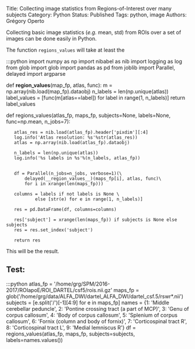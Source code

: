 Title: Collecting image statistics from Regions-of-Interest over many subjects
Category: Python
Status: Published
Tags: python, image
Authors: Grégory Operto

Collecting basic image statistics (_e.g._ mean, std) from ROIs over a set of images can be done easily in Python.

<!-- PELICAN_END_SUMMARY -->


The function `regions_values` will take at least the

   :::python
   import numpy as np
   import nibabel as nib
   import logging as log
   from glob import glob
   import pandas as pd
   from joblib import Parallel, delayed
   import argparse

   def __region_values__(map_fp, atlas, func):
       m = np.array(nib.load(map_fp).dataobj)
       n_labels = len(np.unique(atlas))
       label_values = [func(m[atlas==label]) for label in range(1, n_labels)]
       return label_values

   def regions_values(atlas_fp, maps_fp, subjects=None, labels=None, func=np.mean,
           n_jobs=7):

       atlas_res = nib.load(atlas_fp).header['pixdim'][:4]
       log.info('Atlas resolution: %s'%str(atlas_res))
       atlas = np.array(nib.load(atlas_fp).dataobj)

       n_labels = len(np.unique(atlas))
       log.info('%s labels in %s'%(n_labels, atlas_fp))


       df = Parallel(n_jobs=n_jobs, verbose=1)(\
           delayed(__region_values__)(maps_fp[i], atlas, func)\
           for i in xrange(len(maps_fp)))

       columns = labels if not labels is None \
               else [str(e) for e in range(1, n_labels)]

       res = pd.DataFrame(df, columns=columns)

       res['subject'] = xrange(len(maps_fp)) if subjects is None else subjects
       res = res.set_index('subject')

       return res


This will be the result.

Test:
----------

   :::python
   atlas_fp = '/home/grg/SPM/2016-2017/ROIapoE/ROI_DARTEL/csf5/rois.nii.gz'
   maps_fp = glob('/home/grg/data/ALFA_DWI/dartel_ALFA_DWI/dartel_csf.5/rswr*.nii')
   subjects = [e.split('/')[-1][4:9] for e in maps_fp]
   names = {1: 'Middle cerebellar peduncle', 2: 'Pontine crossing tract (a part of MCP)',  3: 'Genu of corpus callosum',
    4: 'Body of corpus callosum', 5: 'Splenium of corpus callosum',  6: 'Fornix (column and body of fornix)',
    7: 'Corticospinal tract R',  8: 'Corticospinal tract L',  9: 'Medial lemniscus R'}
   df = regions_values(atlas_fp, maps_fp, subjects=subjects, labels=names.values())



